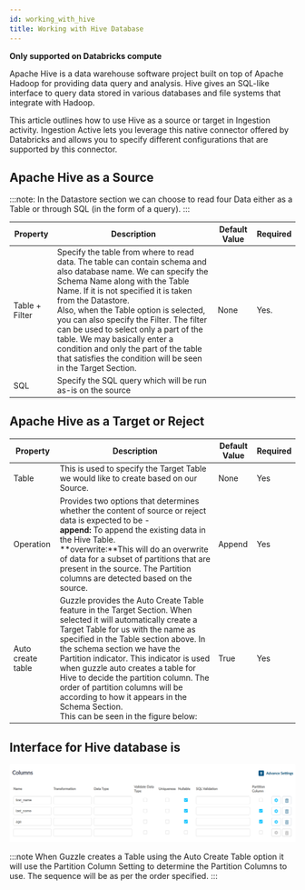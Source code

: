 ```yaml
---
id: working_with_hive
title: Working with Hive Database
---
```


**Only supported on Databricks compute**

Apache Hive is a data warehouse software project built on top of Apache Hadoop for providing data query and analysis. Hive gives an SQL-like interface to query data stored in various databases and file systems that integrate with Hadoop.

This article outlines how to use Hive as a source or target in Ingestion activity. Ingestion Active lets you leverage this native connector offered by Databricks and allows you to specify different configurations that are supported by this connector. 

## Apache Hive as a Source

:::note: 
In the Datastore section we can choose to read four Data either as a Table or through SQL (in the form of a query).
:::

|Property|Description|Default Value|Required|
|--- |--- |--- |--- |
|Table + Filter|Specify the table from where to read data. The table can contain schema and also database name. We can specify the Schema Name along with the Table Name. If it is not specified it is taken from the Datastore.<br/> Also, when the Table option is selected, you can also specify the Filter. The filter can be used to select only a part of the table. We may basically enter a condition and only the part of the table that satisfies the condition will be seen in the Target Section.|None|Yes.|
|SQL|Specify the SQL query which will be run as-is on the source|||



## Apache Hive as a Target or Reject

|Property|Description|Default Value|Required|
|--- |--- |--- |--- |
|Table|This is used to specify the Target Table we would like to create based on our Source.|None|Yes|
|Operation|Provides two options that determines whether the content of source or reject data is expected to be -<br/>**append:** To append the existing data in the Hive Table.<br/>**overwrite:**This will do an overwrite of data for a subset of partitions that are present in the source. The Partition columns are detected based on the source.|Append|Yes|
|Auto create table|Guzzle provides the Auto Create Table feature in the Target Section. When selected it will automatically create a Target Table for us with the name as specified in the Table section above. In the schema section we have the Partition indicator. This indicator is used when guzzle auto creates a table for Hive to decide the partition column. The order of partition columns will be according to how it appears in the Schema Section.<br/> This can be seen in the figure below:|True|Yes|

## Interface for Hive database is

![image alt text](/img/docs/how-to-guides/ingest_data/hive.png)

:::note 
When Guzzle creates a Table using the Auto Create Table option it will use the Partition Column Setting to determine the Partition Columns to use. The sequence will be as per the order specified.
:::
